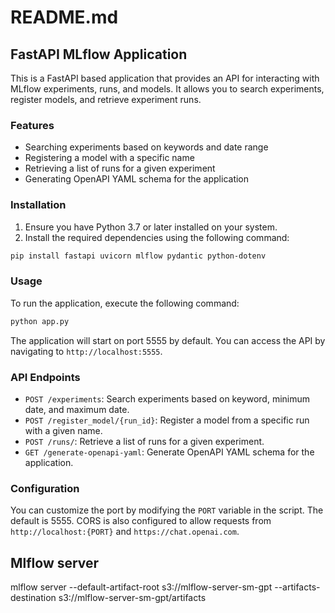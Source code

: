 # README.md

## FastAPI MLflow Application

This is a FastAPI based application that provides an API for interacting with MLflow experiments, runs, and models. It allows you to search experiments, register models, and retrieve experiment runs.

### Features

- Searching experiments based on keywords and date range
- Registering a model with a specific name
- Retrieving a list of runs for a given experiment
- Generating OpenAPI YAML schema for the application

### Installation

1. Ensure you have Python 3.7 or later installed on your system.
2. Install the required dependencies using the following command:

```sh
pip install fastapi uvicorn mlflow pydantic python-dotenv
```

### Usage

To run the application, execute the following command:

```sh
python app.py
```

The application will start on port 5555 by default. You can access the API by navigating to `http://localhost:5555`.

### API Endpoints

- `POST /experiments`: Search experiments based on keyword, minimum date, and maximum date.
- `POST /register_model/{run_id}`: Register a model from a specific run with a given name.
- `POST /runs/`: Retrieve a list of runs for a given experiment.
- `GET /generate-openapi-yaml`: Generate OpenAPI YAML schema for the application.

### Configuration

You can customize the port by modifying the `PORT` variable in the script. The default is 5555. CORS is also configured to allow requests from `http://localhost:{PORT}` and `https://chat.openai.com`.




## Mlflow server 
mlflow server --default-artifact-root s3://mlflow-server-sm-gpt  --artifacts-destination s3://mlflow-server-sm-gpt/artifacts